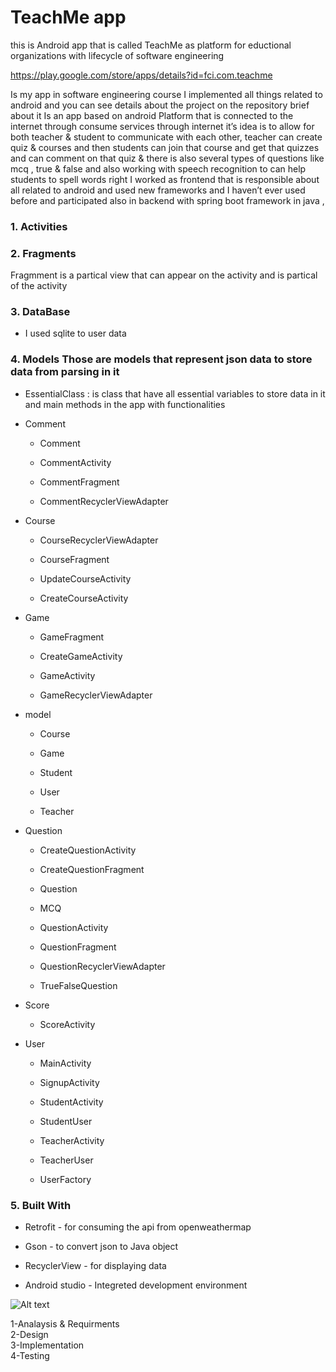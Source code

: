 # TeachMe app

this is Android app that is called TeachMe as platform for eductional organizations with lifecycle of software engineering

https://play.google.com/store/apps/details?id=fci.com.teachme

Is my app in software engineering course I implemented all things related to android and you can see details about the project on the repository  brief about it 
Is an app based on android Platform that is connected to the internet through consume services through internet it’s idea is to allow for both teacher & student to communicate with each other, teacher can create quiz & courses and then students can join that course and get that quizzes and can comment on that quiz  & there is also several types of questions like mcq , true & false and also working with speech recognition to can help students to spell words right I worked as frontend that is responsible about all related to android and used new frameworks and I haven’t ever used before and participated also in backend with spring boot framework in java ,

### 1. Activities


### 2. Fragments

Fragmment is a partical view that can appear on the activity and is partical of the activity                                              

### 3. DataBase                                                                                                                         
* I used sqlite to user data  


### 4. Models                                                                                                                           Those are models that represent json data to store data from parsing in it

* EssentialClass  : is class that have all essential variables to store data in it and main methods  in the app with functionalities                    

* Comment


  * Comment
  
  
  * CommentActivity
  
  
  * CommentFragment
  
  
  * CommentRecyclerViewAdapter
  
  
* Course


  * CourseRecyclerViewAdapter
  
  
  * CourseFragment
  
  
  * UpdateCourseActivity
  
  
  * CreateCourseActivity
  
  
* Game


  * GameFragment
  
  
  * CreateGameActivity
  
  
  * GameActivity
  
  
  * GameRecyclerViewAdapter
  
  
* model


  * Course
  
  
  * Game
  
  
  * Student
  
  
  * User
  
  
  * Teacher
  
  
* Question

  * CreateQuestionActivity


  * CreateQuestionFragment


  * Question


  * MCQ


  * QuestionActivity


  * QuestionFragment


  * QuestionRecyclerViewAdapter


  * TrueFalseQuestion


* Score

  * ScoreActivity


* User
  * MainActivity
  
  
  * SignupActivity


  * StudentActivity


  * StudentUser


  * TeacherActivity


  * TeacherUser


  * UserFactory
  
  
### 5. Built With
                                                                                                                     
* Retrofit - for consuming the api from openweathermap


* Gson - to convert json to Java object                                                                                                


* RecyclerView - for displaying  data 


* Android studio  - Integreted development environment                                                                                  



![Alt text](https://camo.githubusercontent.com/dc0b7abef91e993dd559479011349acb95fbffa6/687474703a2f2f6d656469612e696e64696564622e636f6d2f696d616765732f61727469636c65732f312f3137322f3137313037322f6175746f2f64727569646172636865725f6f2e676966 "TeachMe fight in SE2")

1-Analaysis & Requirments                                                                                                                   
2-Design                                                                                                                     
3-Implementation                                                                                                                     
4-Testing                                                                                                                     
